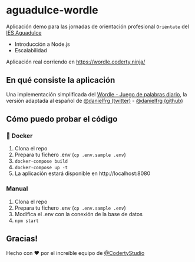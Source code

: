 # aguadulce-wordle

Aplicación demo para las jornadas de orientación profesional `Oriéntate` del [IES Aguadulce](http://www.iesaguadulce.es/)

- Introducción a Node.js
- Escalabilidad

Aplicación real corriendo en https://wordle.coderty.ninja/

## En qué consiste la aplicación
Una implementación simplificada del [Wordle - Juego de palabras diario](https://wordle.danielfrg.com/), la versión adaptada al español de [@danielfrg (twitter)](https://github.com/danielfrg) - [@danielfrg (github)](https://github.com/danielfrg)

## Cómo puedo probar el código
### 🐋 Docker
1. Clona el repo
2. Prepara tu fichero .env (`cp .env.sample .env`)
3. `docker-compose build`
4. `docker-compose up -t`
5. La aplicación estará disponible en http://localhost:8080

### Manual
1. Clona el repo
2. Prepara tu fichero .env (`cp .env.sample .env`)
3. Modifica el .env con la conexión de la base de datos
4. `npm start`

## Gracias! 
Hecho con ❤️ por el increíble equipo de [@CodertyStudio](https://twitter.com/CodertyStudio)
